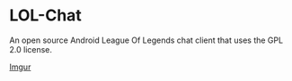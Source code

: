 LOL-Chat
========

An open source Android League Of Legends chat client that uses the GPL 2.0 license. 

[Imgur](http://i.imgur.com/jp7KnJ4.png)
